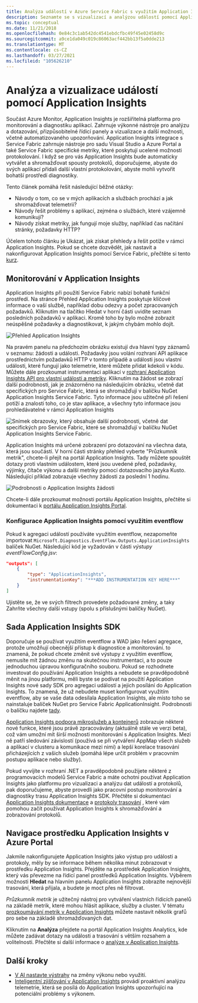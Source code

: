 ```yaml
---
title: Analýza událostí v Azure Service Fabric s využitím Application Insights
description: Seznamte se s vizualizací a analýzou událostí pomocí Application Insights pro monitorování a diagnostiku clusterů Azure Service Fabric.
ms.topic: conceptual
ms.date: 11/21/2018
ms.openlocfilehash: 0e84c3c1ab542dc4541ebdcfbc49f45e02458d9c
ms.sourcegitcommit: a9ce1da049c019c86063acf442bb13f5a0dde213
ms.translationtype: MT
ms.contentlocale: cs-CZ
ms.lasthandoff: 03/27/2021
ms.locfileid: "105626210"
---
```

# <a name="event-analysis-and-visualization-with-application-insights"></a>Analýza a vizualizace událostí pomocí Application Insights

Součást Azure Monitor, Application Insights je rozšiřitelná platforma pro monitorování a diagnostiku aplikací. Zahrnuje výkonné nástroje pro analýzu a dotazování, přizpůsobitelné řídicí panely a vizualizace a další možnosti, včetně automatizovaného upozorňování. Application Insights integrace s Service Fabric zahrnuje nástroje pro sadu Visual Studio a Azure Portal a také Service Fabric specifické metriky, které poskytují ucelené možnosti protokolování. I když se pro vás Application Insights bude automaticky vytvářet a shromažďovat spousty protokolů, doporučujeme, abyste do svých aplikací přidali další vlastní protokolování, abyste mohli vytvořit bohatší prostředí diagnostiky.

Tento článek pomáhá řešit následující běžné otázky:

* Návody o tom, co se v mých aplikacích a službách prochází a jak shromažďovat telemetrii?
* Návody řešit problémy s aplikací, zejména o službách, které vzájemně komunikují?
* Návody získat metriky, jak fungují moje služby, například čas načítání stránky, požadavky HTTP?

Účelem tohoto článku je Ukázat, jak získat přehledy a řešit potíže v rámci Application Insights. Pokud se chcete dozvědět, jak nastavit a nakonfigurovat Application Insights pomocí Service Fabric, přečtěte si tento [kurz](service-fabric-tutorial-monitoring-aspnet.md).

## <a name="monitoring-in-application-insights"></a>Monitorování v Application Insights

Application Insights při použití Service Fabric nabízí bohatě funkční prostředí. Na stránce Přehled Application Insights poskytuje klíčové informace o vaší službě, například dobu odezvy a počet zpracovaných požadavků. Kliknutím na tlačítko Hledat v horní části uvidíte seznam posledních požadavků v aplikaci. Kromě toho by bylo možné zobrazit neúspěšné požadavky a diagnostikovat, k jakým chybám mohlo dojít.

![Přehled Application Insights](media/service-fabric-diagnostics-event-analysis-appinsights/ai-overview.png)

Na pravém panelu na předchozím obrázku existují dva hlavní typy záznamů v seznamu: žádosti a události. Požadavky jsou volání rozhraní API aplikace prostřednictvím požadavků HTTP v tomto případě a události jsou vlastní události, které fungují jako telemetrie, které můžete přidat kdekoli v kódu. Můžete dále prozkoumat instrumentaci aplikací v [rozhraní Application Insights API pro vlastní události a metriky](../azure-monitor/app/api-custom-events-metrics.md). Kliknutím na žádost se zobrazí další podrobnosti, jak je znázorněno na následujícím obrázku, včetně dat specifických pro Service Fabric, která se shromažďují v balíčku NuGet Application Insights Service Fabric. Tyto informace jsou užitečné při řešení potíží a znalosti toho, co je stav aplikace, a všechny tyto informace jsou prohledávatelné v rámci Application Insights

![Snímek obrazovky, který obsahuje další podrobnosti, včetně dat specifických pro Service Fabric, které se shromažďují v balíčku NuGet Application Insights Service Fabric.](media/service-fabric-diagnostics-event-analysis-appinsights/ai-request-details.png)

Application Insights má určené zobrazení pro dotazování na všechna data, která jsou součástí. V horní části stránky přehled vyberte "Průzkumník metrik", chcete-li přejít na portál Application Insights. Tady můžete spouštět dotazy proti vlastním událostem, které jsou uvedené před, požadavky, výjimky, čítače výkonu a další metriky pomocí dotazovacího jazyka Kusto. Následující příklad zobrazuje všechny žádosti za poslední 1 hodinu.

![Podrobnosti o Application Insights žádosti](media/service-fabric-diagnostics-event-analysis-appinsights/ai-metrics-explorer.png)

Chcete-li dále prozkoumat možnosti portálu Application Insights, přečtěte si dokumentaci k [portálu Application Insights Portal](../azure-monitor/app/overview-dashboard.md).

### <a name="configuring-application-insights-with-eventflow"></a>Konfigurace Application Insights pomocí využitím eventflow

Pokud k agregaci událostí používáte využitím eventflow, nezapomeňte importovat `Microsoft.Diagnostics.EventFlow.Outputs.ApplicationInsights` balíček NuGet. Následující kód je vyžadován v části *výstupy* *eventFlowConfig.jsv*:

```json
"outputs": [
    {
        "type": "ApplicationInsights",
        "instrumentationKey": "***ADD INSTRUMENTATION KEY HERE***"
    }
]
```

Ujistěte se, že ve svých filtrech provedete požadované změny, a taky Zahrňte všechny další vstupy (spolu s příslušnými balíčky NuGet).

## <a name="application-insights-sdk"></a>Sada Application Insights SDK

Doporučuje se používat využitím eventflow a WAD jako řešení agregace, protože umožňují obecnější přístup k diagnostice a monitorování. to znamená, že pokud chcete změnit své výstupy z využitím eventflow, nemusíte mít žádnou změnu na skutečnou instrumentaci, a to pouze jednoduchou úpravou konfiguračního souboru. Pokud se rozhodnete investovat do používání Application Insights a nebudete se pravděpodobně měnit na jinou platformu, měli byste se podívat na použití Application Insights nové sady SDK pro agregaci událostí a jejich posílání do Application Insights. To znamená, že už nebudete muset konfigurovat využitím eventflow, aby se vaše data odesílala Application Insights, ale místo toho se nainstaluje balíček NuGet pro Service Fabric ApplicationInsight. Podrobnosti o balíčku najdete [tady](https://github.com/Microsoft/ApplicationInsights-ServiceFabric).

[Application Insights podpora mikroslužeb a kontejnerů](https://azure.microsoft.com/blog/app-insights-microservices/) zobrazuje některé nové funkce, které jsou právě zpracovávány (aktuálně stále ve verzi beta), což vám umožní mít širší možnosti monitorování s Application Insights. Mezi ně patří sledování závislostí (používá se při vytváření AppMap všech služeb a aplikací v clusteru a komunikace mezi nimi) a lepší korelace trasování přicházejících z vašich služeb (pomáhá lépe určit problém v pracovním postupu aplikace nebo služby).

Pokud vyvíjíte v rozhraní .NET a pravděpodobně použijete některé z programovacích modelů Service Fabric a máte ochotni používat Application Insights jako platformu pro vizualizaci a analýzu dat událostí a protokolů, pak doporučujeme, abyste provedli jako pracovní postup monitorování a diagnostiky trasu Application Insights SDK. Přečtěte si dokumentaci [Application Insights dokumentace](../azure-monitor/azure-monitor-app-hub.yml) a [protokoly trasování](../azure-monitor/app/asp-net-trace-logs.md) , které vám pomohou začít používat Application Insights k shromažďování a zobrazování protokolů.

## <a name="navigating-the-application-insights-resource-in-azure-portal"></a>Navigace prostředku Application Insights v Azure Portal

Jakmile nakonfigurujete Application Insights jako výstup pro události a protokoly, měly by se informace během několika minut zobrazovat v prostředku Application Insights. Přejděte na prostředek Application Insights, který vás převezme na řídicí panel prostředků Application Insights. Výběrem možnosti **Hledat** na hlavním panelu Application Insights zobrazíte nejnovější trasování, která přijala, a budete je moct přes ně filtrovat.

*Průzkumník metrik* je užitečný nástroj pro vytváření vlastních řídicích panelů na základě metrik, které mohou hlásit aplikace, služby a cluster. V tématu [prozkoumávání metrik v Application Insights](../azure-monitor/essentials/metrics-charts.md) můžete nastavit několik grafů pro sebe na základě shromažďovaných dat.

Kliknutím na **Analýza** přejdete na portál Application Insights Analytics, kde můžete zadávat dotazy na události a trasování s větším rozsahem a volitelnosti. Přečtěte si další informace o [analýze v Application Insights](../azure-monitor/logs/log-query-overview.md).

## <a name="next-steps"></a>Další kroky

* [V AI nastavte výstrahy](../azure-monitor/alerts/alerts-log.md) na změny výkonu nebo využití.
* [Inteligentní zjišťování v Application Insights](../azure-monitor/app/proactive-diagnostics.md) provádí proaktivní analýzu telemetrie, která se posílá do Application Insights upozorňující na potenciální problémy s výkonem.
